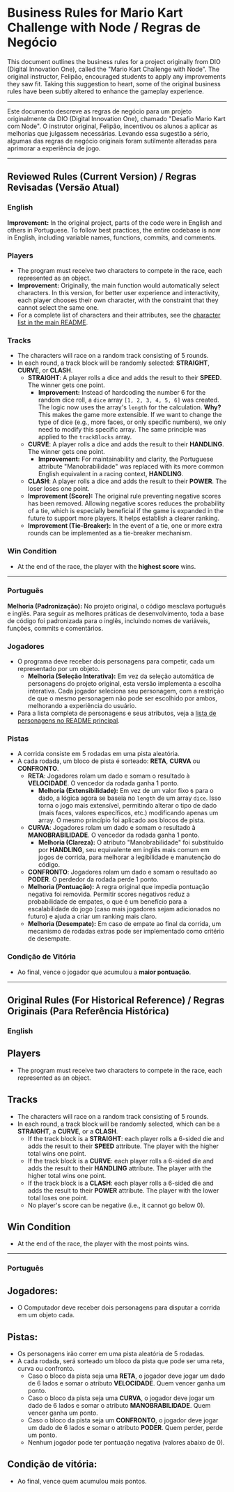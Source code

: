 # Business Rules for Mario Kart Challenge with Node / Regras de Negócio

This document outlines the business rules for a project originally from DIO (Digital Innovation One), called the "Mario Kart Challenge with Node". The original instructor, Felipão, encouraged students to apply any improvements they saw fit. Taking this suggestion to heart, some of the original business rules have been subtly altered to enhance the gameplay experience.

---

Este documento descreve as regras de negócio para um projeto originalmente da DIO (Digital Innovation One), chamado "Desafio Mario Kart com Node". O instrutor original, Felipão, incentivou os alunos a aplicar as melhorias que julgassem necessárias. Levando essa sugestão a sério, algumas das regras de negócio originais foram sutilmente alteradas para aprimorar a experiência de jogo.

--------------------------------------------------------------------------------

## Reviewed Rules (Current Version) / Regras Revisadas (Versão Atual)

### English

**Improvement:** In the original project, parts of the code were in English and others in Portuguese. To follow best practices, the entire codebase is now in English, including variable names, functions, commits, and comments.

### Players
*   The program must receive two characters to compete in the race, each represented as an object.
*   **Improvement:** Originally, the main function would automatically select characters. In this version, for better user experience and interactivity, each player chooses their own character, with the constraint that they cannot select the same one.
*   For a complete list of characters and their attributes, see the [character list in the main README](./readme.md#characters).

### Tracks
*   The characters will race on a random track consisting of 5 rounds.
*   In each round, a track block will be randomly selected: **STRAIGHT**, **CURVE**, or **CLASH**.
    *   **STRAIGHT**: A player rolls a dice and adds the result to their **SPEED**. The winner gets one point.
        *   **Improvement:** Instead of hardcoding the number 6 for the random dice roll, a `dice` array `[1, 2, 3, 4, 5, 6]` was created. The logic now uses the array's `length` for the calculation. **Why?** This makes the game more extensible. If we want to change the type of dice (e.g., more faces, or only specific numbers), we only need to modify this specific array. The same principle was applied to the `trackBlocks` array.
    *   **CURVE**: A player rolls a dice and adds the result to their **HANDLING**. The winner gets one point.
        *   **Improvement:** For maintainability and clarity, the Portuguese attribute "Manobrabilidade" was replaced with its more common English equivalent in a racing context, **HANDLING**.
    *   **CLASH**: A player rolls a dice and adds the result to their **POWER**. The loser loses one point.
    *   **Improvement (Score):** The original rule preventing negative scores has been removed. Allowing negative scores reduces the probability of a tie, which is especially beneficial if the game is expanded in the future to support more players. It helps establish a clearer ranking.
    *   **Improvement (Tie-Breaker):** In the event of a tie, one or more extra rounds can be implemented as a tie-breaker mechanism.

### Win Condition
*   At the end of the race, the player with the **highest score** wins.

---

### Português
**Melhoria (Padronização):** No projeto original, o código mesclava português e inglês. Para seguir as melhores práticas de desenvolvimento, toda a base de código foi padronizada para o inglês, incluindo nomes de variáveis, funções, commits e comentários.

### Jogadores
*   O programa deve receber dois personagens para competir, cada um representado por um objeto.
    *   **Melhoria (Seleção Interativa):** Em vez da seleção automática de personagens do projeto original, esta versão implementa a escolha interativa. Cada jogador seleciona seu personagem, com a restrição de que o mesmo personagem não pode ser escolhido por ambos, melhorando a experiência do usuário.
*   Para a lista completa de personagens e seus atributos, veja a [lista de personagens no README principal](./readme.md#characters).

### Pistas
*   A corrida consiste em 5 rodadas em uma pista aleatória.
*   A cada rodada, um bloco de pista é sorteado: **RETA**, **CURVA** ou **CONFRONTO**.
    *   **RETA**: Jogadores rolam um dado e somam o resultado à **VELOCIDADE**. O vencedor da rodada ganha 1 ponto.
        *   **Melhoria (Extensibilidade):** Em vez de um valor fixo `6` para o dado, a lógica agora se baseia no `length` de um array `dice`. Isso torna o jogo mais extensível, permitindo alterar o tipo de dado (mais faces, valores específicos, etc.) modificando apenas um array. O mesmo princípio foi aplicado aos blocos de pista.
    *   **CURVA**: Jogadores rolam um dado e somam o resultado à **MANOBRABILIDADE**. O vencedor da rodada ganha 1 ponto.
        *   **Melhoria (Clareza):** O atributo "Manobrabilidade" foi substituído por **HANDLING**, seu equivalente em inglês mais comum em jogos de corrida, para melhorar a legibilidade e manutenção do código.
    *   **CONFRONTO**: Jogadores rolam um dado e somam o resultado ao **PODER**. O perdedor da rodada perde 1 ponto.
    *   **Melhoria (Pontuação):** A regra original que impedia pontuação negativa foi removida. Permitir scores negativos reduz a probabilidade de empates, o que é um benefício para a escalabilidade do jogo (caso mais jogadores sejam adicionados no futuro) e ajuda a criar um ranking mais claro.
    *   **Melhoria (Desempate):** Em caso de empate ao final da corrida, um mecanismo de rodadas extras pode ser implementado como critério de desempate.

### Condição de Vitória
*   Ao final, vence o jogador que acumulou a **maior pontuação**.


--------------------------------------------------------------------------------


## Original Rules (For Historical Reference) / Regras Originais (Para Referência Histórica)


### English
## Players
- The program must receive two characters to compete in the race, each represented as an object.

## Tracks
- The characters will race on a random track consisting of 5 rounds.
- In each round, a track block will be randomly selected, which can be a **STRAIGHT**, a **CURVE**, or a **CLASH**.
  - If the track block is a **STRAIGHT**: each player rolls a 6-sided die and adds the result to their **SPEED** attribute. The player with the higher total wins one point.
  - If the track block is a **CURVE**: each player rolls a 6-sided die and adds the result to their **HANDLING** attribute. The player with the higher total wins one point.
  - If the track block is a **CLASH**: each player rolls a 6-sided die and adds the result to their **POWER** attribute. The player with the lower total loses one point.
  - No player's score can be negative (i.e., it cannot go below 0).

## Win Condition
- At the end of the race, the player with the most points wins.


---

### Português
## Jogadores:
- O Computador deve receber dois personagens para disputar a corrida em um objeto cada.

## Pistas:
- Os personagens irão correr em uma pista aleatória de 5 rodadas.
- A cada rodada, será sorteado um bloco da pista que pode ser uma reta, curva ou confronto.
  - Caso o bloco da pista seja uma **RETA**, o jogador deve jogar um dado de 6 lados e somar o atributo **VELOCIDADE**. Quem vencer ganha um ponto.
  - Caso o bloco da pista seja uma **CURVA**, o jogador deve jogar um dado de 6 lados e somar o atributo **MANOBRABILIDADE**. Quem vencer ganha um ponto.
  - Caso o bloco da pista seja um **CONFRONTO**, o jogador deve jogar um dado de 6 lados e somar o atributo **PODER**. Quem perder, perde um ponto.
  - Nenhum jogador pode ter pontuação negativa (valores abaixo de 0).

## Condição de vitória:
- Ao final, vence quem acumulou mais pontos.
